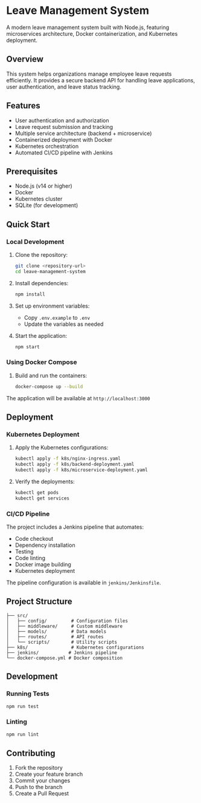 # Leave Management System

A modern leave management system built with Node.js, featuring microservices architecture, Docker containerization, and Kubernetes deployment.

## Overview

This system helps organizations manage employee leave requests efficiently. It provides a secure backend API for handling leave applications, user authentication, and leave status tracking.

## Features

- User authentication and authorization
- Leave request submission and tracking
- Multiple service architecture (backend + microservice)
- Containerized deployment with Docker
- Kubernetes orchestration
- Automated CI/CD pipeline with Jenkins

## Prerequisites

- Node.js (v14 or higher)
- Docker
- Kubernetes cluster
- SQLite (for development)

## Quick Start

### Local Development

1. Clone the repository:
   ```bash
   git clone <repository-url>
   cd leave-management-system
   ```

2. Install dependencies:
   ```bash
   npm install
   ```

3. Set up environment variables:
   - Copy `.env.example` to `.env`
   - Update the variables as needed

4. Start the application:
   ```bash
   npm start
   ```

### Using Docker Compose

1. Build and run the containers:
   ```bash
   docker-compose up --build
   ```

The application will be available at `http://localhost:3000`

## Deployment

### Kubernetes Deployment

1. Apply the Kubernetes configurations:
   ```bash
   kubectl apply -f k8s/nginx-ingress.yaml
   kubectl apply -f k8s/backend-deployment.yaml
   kubectl apply -f k8s/microservice-deployment.yaml
   ```

2. Verify the deployments:
   ```bash
   kubectl get pods
   kubectl get services
   ```

### CI/CD Pipeline

The project includes a Jenkins pipeline that automates:
- Code checkout
- Dependency installation
- Testing
- Code linting
- Docker image building
- Kubernetes deployment

The pipeline configuration is available in `jenkins/Jenkinsfile`.

## Project Structure

```
├── src/
│   ├── config/         # Configuration files
│   ├── middleware/     # Custom middleware
│   ├── models/         # Data models
│   ├── routes/         # API routes
│   └── scripts/        # Utility scripts
├── k8s/                # Kubernetes configurations
├── jenkins/           # Jenkins pipeline
└── docker-compose.yml # Docker composition
```

## Development

### Running Tests

```bash
npm run test
```

### Linting

```bash
npm run lint
```

## Contributing

1. Fork the repository
2. Create your feature branch
3. Commit your changes
4. Push to the branch
5. Create a Pull Request

